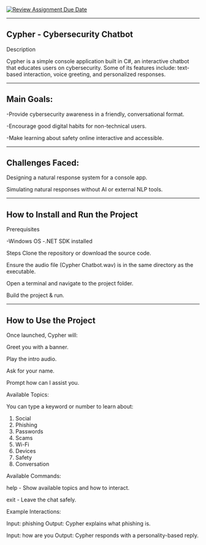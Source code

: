 [![Review Assignment Due Date](https://classroom.github.com/assets/deadline-readme-button-22041afd0340ce965d47ae6ef1cefeee28c7c493a6346c4f15d667ab976d596c.svg)](https://classroom.github.com/a/abWLn-9_)

---------------------------------------------------------------------------------
Cypher - Cybersecurity Chatbot
---------------------------------------------------------------------------------
Description

Cypher is a simple console application built in C#, an interactive chatbot that educates users on cybersecurity. Some of its features include: text-based interaction, voice greeting, and personalized responses. 

---------------------------------------------------------------------------------
Main Goals:
---------------------------------------------------------------------------------
-Provide cybersecurity awareness in a friendly, conversational format.

-Encourage good digital habits for non-technical users.

-Make learning about safety online interactive and accessible.

---------------------------------------------------------------------------------
Challenges Faced:
---------------------------------------------------------------------------------
Designing a natural response system for a console app.

Simulating natural responses without AI or external NLP tools.

---------------------------------------------------------------------------------
How to Install and Run the Project
---------------------------------------------------------------------------------
Prerequisites

-Windows OS
-.NET SDK installed

Steps
Clone the repository or download the source code.

Ensure the audio file (Cypher Chatbot.wav) is in the same directory as the executable.

Open a terminal and navigate to the project folder.

Build the project & run. 

---------------------------------------------------------------------------------
How to Use the Project
---------------------------------------------------------------------------------
Once launched, Cypher will:

Greet you with a banner.

Play the intro audio.

Ask for your name.

Prompt how can I assist you.

Available Topics:

You can type a keyword or number to learn about:

1. Social
2. Phishing
3. Passwords
4. Scams
5. Wi-Fi
6. Devices
7. Safety
8. Conversation

Available Commands:

help - Show available topics and how to interact.

exit - Leave the chat safely.

Example Interactions:

Input: phishing 
Output: Cypher explains what phishing is.

Input: how are you
Output: Cypher responds with a personality-based reply.
